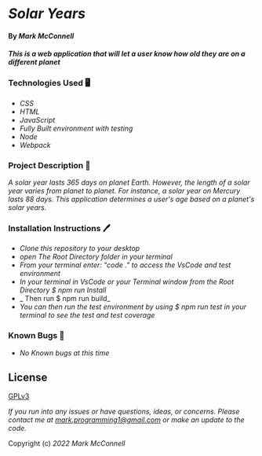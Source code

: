 # _Solar Years_
#### By _Mark McConnell_
#### _This is a web application that will let a user know how old they are on a different planet_
### Technologies Used 🖥️
* _CSS_
* _HTML_
* _JavaScript_
* _Fully Built environment with testing_
* _Node_
* _Webpack_
### Project Description 📖
_A solar year lasts 365 days on planet Earth. However, the length of a solar year varies from planet to planet. For instance, a solar year on Mercury lasts 88 days. This application determines a user's age based on a planet's solar years._
### Installation Instructions 🖊️
* _Clone this repository to your desktop_
* _open The Root Directory folder in your terminal_
* _From your terminal enter: "code ." to access the VsCode and test environment_
* _In your terminal in VsCode or your Terminal window from the Root Directory $ npm run Install_
* _ Then run $ npm run build_
* _You can then run the test environment by using $ npm run test in your terminal to see the test and test coverage_


### Known Bugs 🐛

* _No Known bugs at this time_


## License

[GPLv3](https://www.gnu.org/licenses/gpl-3.0.en.html)

_If you run into any issues or have questions, ideas, or concerns. Please contact me at mark.programming1@gmail.com or make an update to the code._

Copyright (c) _2022_ _Mark McConnell_

